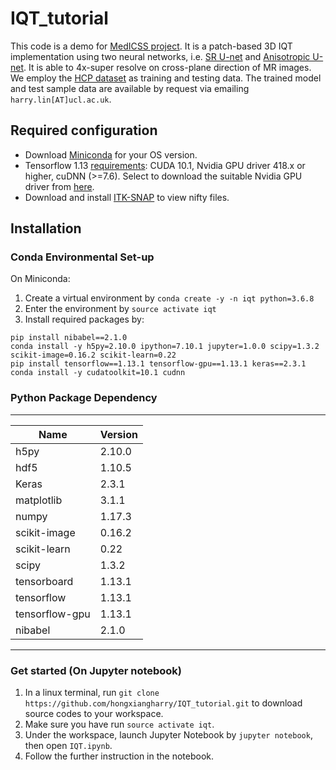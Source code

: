 # IQT_tutorial
This code is a demo for [MedICSS project](https://medicss.cs.ucl.ac.uk/image-quality-transfer-in-mri-with-deep-neural-networks/). It is a patch-based 3D IQT implementation using two neural networks, i.e. [SR U-net](https://arxiv.org/pdf/1706.03142.pdf) and [Anisotropic U-net](https://arxiv.org/pdf/1909.06763.pdf). It is able to 4x-super resolve on cross-plane direction of MR images. We employ the [HCP dataset](http://www.humanconnectomeproject.org/) as training and testing data. The trained model and test sample data are available by request via emailing `harry.lin[AT]ucl.ac.uk`.

## Required configuration
* Download [Miniconda](https://docs.conda.io/en/latest/miniconda.html) for your OS version.
* Tensorflow 1.13 [requirements](https://www.tensorflow.org/install/gpu): CUDA 10.1, Nvidia GPU driver 418.x or higher, cuDNN (>=7.6). Select to download the suitable Nvidia GPU driver from [here](https://www.nvidia.com/download/index.aspx?lang=en-us).
* Download and install [ITK-SNAP](http://www.itksnap.org/pmwiki/pmwiki.php?n=Downloads.SNAP3) to view nifty files.

## Installation

### Conda Environmental Set-up
On Miniconda: 
1. Create a virtual environment by `conda create -y -n iqt python=3.6.8`
2. Enter the environment by `source activate iqt`
3. Install required packages by:
```
pip install nibabel==2.1.0
conda install -y h5py=2.10.0 ipython=7.10.1 jupyter=1.0.0 scipy=1.3.2 scikit-image=0.16.2 scikit-learn=0.22 
pip install tensorflow==1.13.1 tensorflow-gpu==1.13.1 keras==2.3.1
conda install -y cudatoolkit=10.1 cudnn
```

### Python Package Dependency
------------------------------------------
Name                     |Version         
-------------------------|----------------
h5py                     | 2.10.0           
hdf5                     | 1.10.5           
Keras                    | 2.3.1          
matplotlib               | 3.1.1            
numpy                    | 1.17.3          
scikit-image             | 0.16.2           
scikit-learn             | 0.22             
scipy                    | 1.3.2            
tensorboard              | 1.13.1           
tensorflow               | 1.13.1           
tensorflow-gpu           | 1.13.1          
nibabel                  | 2.1.0          
------------------------------------------

### Get started (On Jupyter notebook)
1. In a linux terminal, run `git clone https://github.com/hongxiangharry/IQT_tutorial.git` to download source codes to your workspace.
2. Make sure you have run `source activate iqt`.
3. Under the workspace, launch Jupyter Notebook by `jupyter notebook`, then open `IQT.ipynb`.
4. Follow the further instruction in the notebook.
